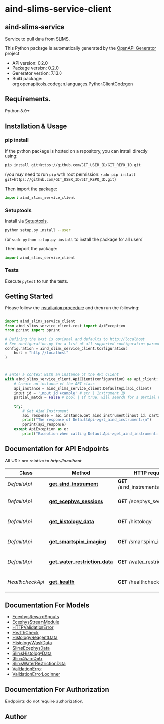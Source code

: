# aind-slims-service-client

## aind-slims-service

Service to pull data from SLIMS.



This Python package is automatically generated by the [OpenAPI Generator](https://openapi-generator.tech) project:

- API version: 0.2.0
- Package version: 0.2.0
- Generator version: 7.13.0
- Build package: org.openapitools.codegen.languages.PythonClientCodegen

## Requirements.

Python 3.9+

## Installation & Usage
### pip install

If the python package is hosted on a repository, you can install directly using:

```sh
pip install git+https://github.com/GIT_USER_ID/GIT_REPO_ID.git
```
(you may need to run `pip` with root permission: `sudo pip install git+https://github.com/GIT_USER_ID/GIT_REPO_ID.git`)

Then import the package:
```python
import aind_slims_service_client
```

### Setuptools

Install via [Setuptools](http://pypi.python.org/pypi/setuptools).

```sh
python setup.py install --user
```
(or `sudo python setup.py install` to install the package for all users)

Then import the package:
```python
import aind_slims_service_client
```

### Tests

Execute `pytest` to run the tests.

## Getting Started

Please follow the [installation procedure](#installation--usage) and then run the following:

```python

import aind_slims_service_client
from aind_slims_service_client.rest import ApiException
from pprint import pprint

# Defining the host is optional and defaults to http://localhost
# See configuration.py for a list of all supported configuration parameters.
configuration = aind_slims_service_client.Configuration(
    host = "http://localhost"
)



# Enter a context with an instance of the API client
with aind_slims_service_client.ApiClient(configuration) as api_client:
    # Create an instance of the API class
    api_instance = aind_slims_service_client.DefaultApi(api_client)
    input_id = 'input_id_example' # str | Instrument ID
    partial_match = False # bool | If true, will search for a partial match that contains the input_id string (optional) (default to False)

    try:
        # Get Aind Instrument
        api_response = api_instance.get_aind_instrument(input_id, partial_match=partial_match)
        print("The response of DefaultApi->get_aind_instrument:\n")
        pprint(api_response)
    except ApiException as e:
        print("Exception when calling DefaultApi->get_aind_instrument: %s\n" % e)

```

## Documentation for API Endpoints

All URIs are relative to *http://localhost*

Class | Method | HTTP request | Description
------------ | ------------- | ------------- | -------------
*DefaultApi* | [**get_aind_instrument**](docs/DefaultApi.md#get_aind_instrument) | **GET** /aind_instruments/{input_id} | Get Aind Instrument
*DefaultApi* | [**get_ecephys_sessions**](docs/DefaultApi.md#get_ecephys_sessions) | **GET** /ecephys_sessions | Get Ecephys Sessions
*DefaultApi* | [**get_histology_data**](docs/DefaultApi.md#get_histology_data) | **GET** /histology | Get Histology Data
*DefaultApi* | [**get_smartspim_imaging**](docs/DefaultApi.md#get_smartspim_imaging) | **GET** /smartspim_imaging | Get Smartspim Imaging
*DefaultApi* | [**get_water_restriction_data**](docs/DefaultApi.md#get_water_restriction_data) | **GET** /water_restriction | Get Water Restriction Data
*HealthcheckApi* | [**get_health**](docs/HealthcheckApi.md#get_health) | **GET** /healthcheck | Perform a Health Check


## Documentation For Models

 - [EcephysRewardSpouts](docs/EcephysRewardSpouts.md)
 - [EcephysStreamModule](docs/EcephysStreamModule.md)
 - [HTTPValidationError](docs/HTTPValidationError.md)
 - [HealthCheck](docs/HealthCheck.md)
 - [HistologyReagentData](docs/HistologyReagentData.md)
 - [HistologyWashData](docs/HistologyWashData.md)
 - [SlimsEcephysData](docs/SlimsEcephysData.md)
 - [SlimsHistologyData](docs/SlimsHistologyData.md)
 - [SlimsSpimData](docs/SlimsSpimData.md)
 - [SlimsWaterRestrictionData](docs/SlimsWaterRestrictionData.md)
 - [ValidationError](docs/ValidationError.md)
 - [ValidationErrorLocInner](docs/ValidationErrorLocInner.md)


<a id="documentation-for-authorization"></a>
## Documentation For Authorization

Endpoints do not require authorization.


## Author




